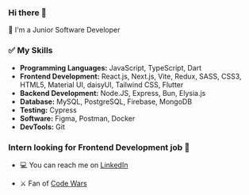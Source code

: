 ### Hi there 👋

🌱 I'm a Junior Software Developer

### ✅ My Skills

- **Programming Languages:** JavaScript, TypeScript, Dart
- **Frontend Development:** React.js, Next.js, Vite, Redux, SASS, CSS3, HTML5, Material UI, daisyUI, Tailwind CSS, Flutter
- **Backend Development:** Node.JS, Express, Bun, Elysia.js
- **Database:** MySQL, PostgreSQL, Firebase, MongoDB
- **Testing:** Cypress
- **Software:** Figma, Postman, Docker
- **DevTools:** Git

### Intern looking for Frontend Development job :briefcase:
- :computer: You can reach me on [LinkedIn](https://www.linkedin.com/in/valeriya-kurilko/)


- ⚔️ Fan of [Code Wars](https://www.codewars.com/users/kurylko)


<!--
**kurylko/kurylko** is a ✨ _special_ ✨ repository because its `README.md` (this file) appears on your GitHub profile.

Here are some ideas to get you started:

- 🔭 I’m currently working on ...
- 🌱 I’m currently learning ...
- 👯 I’m looking to collaborate on ...
- 🤔 I’m looking for help with ...
- 💬 Ask me about ...

:computer: My page on on [LinkedIn](https://www.linkedin.com/in/valeriya-kurilko/)

- 📫 How to reach me: ...
- 😄 Pronouns: ...
- ⚡ Fun fact: ...
-->
